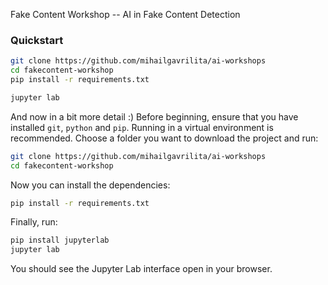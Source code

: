 Fake Content Workshop -- AI in Fake Content Detection

### Quickstart

```bash
git clone https://github.com/mihailgavrilita/ai-workshops
cd fakecontent-workshop
pip install -r requirements.txt

jupyter lab
```

And now in a bit more detail :) Before beginning, ensure that you have installed `git`, `python` and `pip`. Running in a virtual environment is recommended. Choose a folder you want to download the project and run:

```bash
git clone https://github.com/mihailgavrilita/ai-workshops
cd fakecontent-workshop
```

Now you can install the dependencies:

```bash
pip install -r requirements.txt
```

Finally, run:

```bash
pip install jupyterlab
jupyter lab
```

You should see the Jupyter Lab interface open in your browser.
